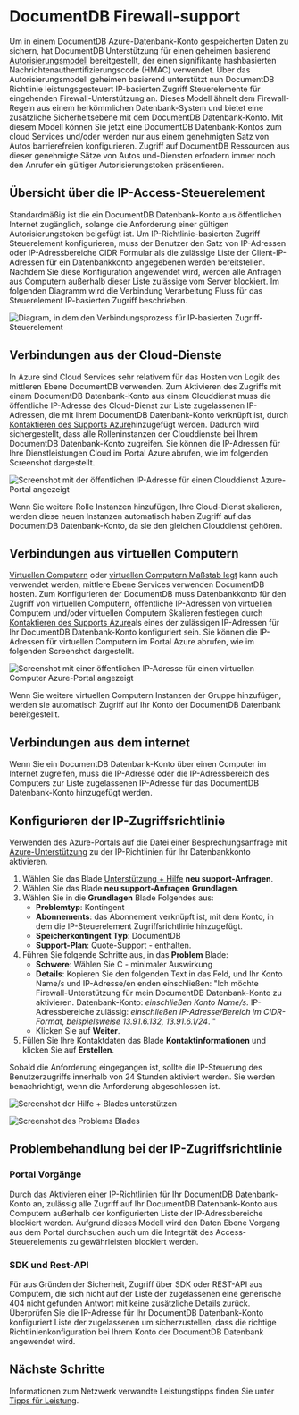 <properties
    pageTitle="DocumentDB Firewall Support | Microsoft Azure"
    description="Erfahren Sie, wie IP-Richtlinien für Firewall-Unterstützung für DocumentDB Azure-Datenbank-Konten verwendet werden soll."
    keywords="Access-IP-Steuerelements, Firewall-support"
    services="documentdb"
    authors="shahankur11"
    manager="jhubbard"
    editor=""
    tags="azure-resource-manager"
    documentationCenter=""/>

<tags 
    ms.service="documentdb" 
    ms.workload="data-services" 
    ms.tgt_pltfrm="na" 
    ms.devlang="na" 
    ms.topic="article" 
    ms.date="10/17/2016" 
    ms.author="ankshah; kraman"/>

# <a name="documentdb-firewall-support"></a>DocumentDB Firewall-support

Um in einem DocumentDB Azure-Datenbank-Konto gespeicherten Daten zu sichern, hat DocumentDB Unterstützung für einen geheimen basierend [Autorisierungsmodell](https://msdn.microsoft.com/library/azure/dn783368.aspx) bereitgestellt, der einen signifikante hashbasierten Nachrichtenauthentifizierungscode (HMAC) verwendet. Über das Autorisierungsmodell geheimen basierend unterstützt nun DocumentDB Richtlinie leistungsgesteuert IP-basierten Zugriff Steuerelemente für eingehenden Firewall-Unterstützung an. Dieses Modell ähnelt dem Firewall-Regeln aus einem herkömmlichen Datenbank-System und bietet eine zusätzliche Sicherheitsebene mit dem DocumentDB Datenbank-Konto. Mit diesem Modell können Sie jetzt eine DocumentDB Datenbank-Kontos zum cloud Services und/oder werden nur aus einem genehmigten Satz von Autos barrierefreien konfigurieren. Zugriff auf DocumentDB Ressourcen aus dieser genehmigte Sätze von Autos und-Diensten erfordern immer noch den Anrufer ein gültiger Autorisierungstoken präsentieren.

## <a name="ip-access-control-overview"></a>Übersicht über die IP-Access-Steuerelement

Standardmäßig ist die ein DocumentDB Datenbank-Konto aus öffentlichen Internet zugänglich, solange die Anforderung einer gültigen Autorisierungstoken beigefügt ist. Um IP-Richtlinie-basierten Zugriff Steuerelement konfigurieren, muss der Benutzer den Satz von IP-Adressen oder IP-Adressbereiche CIDR Formular als die zulässige Liste der Client-IP-Adressen für ein Datenbankkonto angegebenen werden bereitstellen. Nachdem Sie diese Konfiguration angewendet wird, werden alle Anfragen aus Computern außerhalb dieser Liste zulässige vom Server blockiert.  Im folgenden Diagramm wird die Verbindung Verarbeitung Fluss für das Steuerelement IP-basierten Zugriff beschrieben.

![Diagram, in dem den Verbindungsprozess für IP-basierten Zugriff-Steuerelement](./media/documentdb-firewall-support/documentdb-firewall-support-flow.png)

## <a name="connections-from-cloud-services"></a>Verbindungen aus der Cloud-Dienste

In Azure sind Cloud Services sehr relativem für das Hosten von Logik des mittleren Ebene DocumentDB verwenden. Zum Aktivieren des Zugriffs mit einem DocumentDB Datenbank-Konto aus einem Clouddienst muss die öffentliche IP-Adresse des Cloud-Dienst zur Liste zugelassenen IP-Adressen, die mit Ihrem DocumentDB Datenbank-Konto verknüpft ist, durch [Kontaktieren des Supports Azure](#configure-ip-policy)hinzugefügt werden.  Dadurch wird sichergestellt, dass alle Rolleninstanzen der Clouddienste bei Ihrem DocumentDB Datenbank-Konto zugreifen. Sie können die IP-Adressen für Ihre Dienstleistungen Cloud im Portal Azure abrufen, wie im folgenden Screenshot dargestellt. 

![Screenshot mit der öffentlichen IP-Adresse für einen Clouddienst Azure-Portal angezeigt](./media/documentdb-firewall-support/documentdb-public-ip-addresses.png)

Wenn Sie weitere Rolle Instanzen hinzufügen, Ihre Cloud-Dienst skalieren, werden diese neuen Instanzen automatisch haben Zugriff auf das DocumentDB Datenbank-Konto, da sie den gleichen Clouddienst gehören.

## <a name="connections-from-virtual-machines"></a>Verbindungen aus virtuellen Computern

[Virtuellen Computern](https://azure.microsoft.com/services/virtual-machines/) oder [virtuellen Computern Maßstab legt](../virtual-machine-scale-sets/virtual-machine-scale-sets-overview.md) kann auch verwendet werden, mittlere Ebene Services verwenden DocumentDB hosten.  Zum Konfigurieren der DocumentDB muss Datenbankkonto für den Zugriff von virtuellen Computern, öffentliche IP-Adressen von virtuellen Computern und/oder virtuellen Computern Skalieren festlegen durch [Kontaktieren des Supports Azure](#configure-ip-policy)als eines der zulässigen IP-Adressen für Ihr DocumentDB Datenbank-Konto konfiguriert sein. Sie können die IP-Adressen für virtuellen Computern im Portal Azure abrufen, wie im folgenden Screenshot dargestellt.

![Screenshot mit einer öffentlichen IP-Adresse für einen virtuellen Computer Azure-Portal angezeigt](./media/documentdb-firewall-support/documentdb-public-ip-addresses-dns.png)

Wenn Sie weitere virtuellen Computern Instanzen der Gruppe hinzufügen, werden sie automatisch Zugriff auf Ihr Konto der DocumentDB Datenbank bereitgestellt.

## <a name="connections-from-the-internet"></a>Verbindungen aus dem internet

Wenn Sie ein DocumentDB Datenbank-Konto über einen Computer im Internet zugreifen, muss die IP-Adresse oder die IP-Adressbereich des Computers zur Liste zugelassenen IP-Adresse für das DocumentDB Datenbank-Konto hinzugefügt werden. 

## <a name="a-idconfigure-ip-policya-configuring-the-ip-access-control-policy"></a><a id="configure-ip-policy"></a>Konfigurieren der IP-Zugriffsrichtlinie

Verwenden des Azure-Portals auf die Datei einer Besprechungsanfrage mit [Azure-Unterstützung](https://portal.azure.com/?#blade/Microsoft_Azure_Support/HelpAndSupportBlade) zu der IP-Richtlinien für Ihr Datenbankkonto aktivieren.

1. Wählen Sie das Blade [Unterstützung + Hilfe](https://portal.azure.com/?#blade/Microsoft_Azure_Support/HelpAndSupportBlade) **neu support-Anfragen**.
2. Wählen Sie das Blade **neu support-Anfragen** **Grundlagen**.
3. Wählen Sie in die **Grundlagen** Blade Folgendes aus:
    - **Problemtyp**: Kontingent
    - **Abonnements**: das Abonnement verknüpft ist, mit dem Konto, in dem die IP-Steuerelement Zugriffsrichtlinie hinzugefügt.
    - **Speicherkontingent Typ**: DocumentDB
    - **Support-Plan**: Quote-Support - enthalten.
4. Führen Sie folgende Schritte aus, in das **Problem** Blade:
    - **Schwere**: Wählen Sie C - minimaler Auswirkung
    - **Details**: Kopieren Sie den folgenden Text in das Feld, und Ihr Konto Name/s und IP-Adresse/en enden einschließen: "Ich möchte Firewall-Unterstützung für mein DocumentDB Datenbank-Konto zu aktivieren. Datenbank-Konto: *einschließen Konto Name/s*. IP-Adressbereiche zulässig: *einschließen IP-Adresse/Bereich im CIDR-Format, beispielsweise 13.91.6.132, 13.91.6.1/24*. "
    - Klicken Sie auf **Weiter**. 
5. Füllen Sie Ihre Kontaktdaten das Blade **Kontaktinformationen** und klicken Sie auf **Erstellen**. 

Sobald die Anforderung eingegangen ist, sollte die IP-Steuerung des Benutzerzugriffs innerhalb von 24 Stunden aktiviert werden. Sie werden benachrichtigt, wenn die Anforderung abgeschlossen ist.

![Screenshot der Hilfe + Blades unterstützen](./media/documentdb-firewall-support/documentdb-firewall-support-request-access.png)

![Screenshot des Problems Blades](./media/documentdb-firewall-support/documentdb-firewall-support-request-access-ticket.png)

## <a name="troubleshooting-the-ip-access-control-policy"></a>Problembehandlung bei der IP-Zugriffsrichtlinie

### <a name="portal-operations"></a>Portal Vorgänge

Durch das Aktivieren einer IP-Richtlinien für Ihr DocumentDB Datenbank-Konto an, zulässig alle Zugriff auf Ihr DocumentDB Datenbank-Konto aus Computern außerhalb der konfigurierten Liste der IP-Adressbereiche blockiert werden. Aufgrund dieses Modell wird den Daten Ebene Vorgang aus dem Portal durchsuchen auch um die Integrität des Access-Steuerelements zu gewährleisten blockiert werden. 

### <a name="sdk--rest-api"></a>SDK und Rest-API

Für aus Gründen der Sicherheit, Zugriff über SDK oder REST-API aus Computern, die sich nicht auf der Liste der zugelassenen eine generische 404 nicht gefunden Antwort mit keine zusätzliche Details zurück. Überprüfen Sie die IP-Adresse für Ihr DocumentDB Datenbank-Konto konfiguriert Liste der zugelassenen um sicherzustellen, dass die richtige Richtlinienkonfiguration bei Ihrem Konto der DocumentDB Datenbank angewendet wird.

## <a name="next-steps"></a>Nächste Schritte

Informationen zum Netzwerk verwandte Leistungstipps finden Sie unter [Tipps für Leistung](documentdb-performance-tips.md).